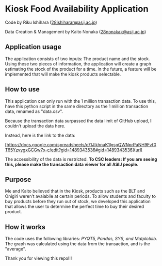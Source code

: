 # Kiosk Food Availability Application
 Code by Riku Ishihara (28ishiharar@asij.ac.jp)
 
 Data Creation & Management by Kaito Nonaka (28nonakak@asij.ac.jp)

 ## Application usage
The application consists of two inputs: The product name and the stock. Using these two pieces of information, the application will create a graph estimating the stock of the product for a time. In the future, a feature will be implemented that will make the kiosk products selectable.

 ## How to use
This application can only run with the 1 million transaction data. To use this, have this python script in the same directory as the 1 million transaction data, renamed as "data.csv".

Because the transaction data surpassed the data limit of GitHub upload, I couldn't upload the data here.

Instead, here is the link to the data:

[https://docs.google.com/spreadsheets/d/1JIkhnaK1lgspQWNprPaNH9Fvf0T65YzvygxGCGw7x-c/edit?gid=1489343536#gid=1489343536](url)

The accessibility of the data is restricted. **To CSC leaders: If you are seeing this, please make the transaction data viewer for all ASIJ people.**

## Purpose
Me and Kaito believed that in the Kiosk, products such as the BLT and Onigiri weren't avaiablle at certain periods. To allow students and faculty to buy products before they run out of stock, we developed this application that allows the user to determine the perfect time to buy their desired product. 

## How it works
The code uses the following libraries: *PYQT5, Pandas, SYS, and Matploblib*. The graph was calculated using the data from the transaction, and is the "average".

Thank you for viewing this repo!!!
